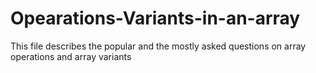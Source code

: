 Opearations-Variants-in-an-array
================================

This file describes the popular and the mostly asked questions on array operations and array variants

